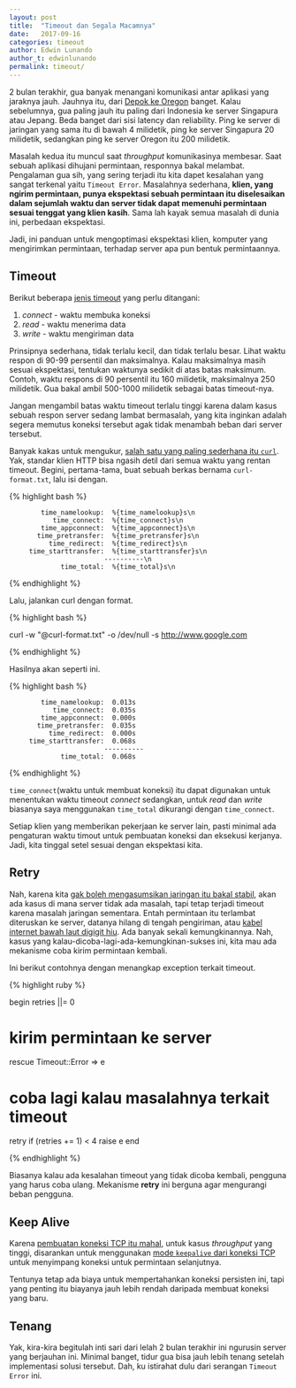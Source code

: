 ```yaml
---
layout: post
title:  "Timeout dan Segala Macamnya"
date:   2017-09-16
categories: timeout
author: Edwin Lunando
author_t: edwinlunando
permalink: timeout/
---
```


2 bulan terakhir, gua banyak menangani komunikasi antar aplikasi yang jaraknya jauh. Jauhnya itu, dari [Depok ke Oregon][0] banget. Kalau sebelumnya, gua paling jauh itu paling dari Indonesia ke server Singapura atau Jepang. Beda banget dari sisi latency dan reliability. Ping ke server di jaringan yang sama itu di bawah 4 milidetik, ping ke server Singapura 20 milidetik, sedangkan ping ke server Oregon itu 200 milidetik.

Masalah kedua itu muncul saat *throughput* komunikasinya membesar. Saat sebuah aplikasi dihujani permintaan, responnya bakal melambat. Pengalaman gua sih, yang sering terjadi itu kita dapet kesalahan yang sangat terkenal yaitu `Timeout Error`. Masalahnya sederhana, **klien, yang ngirim permintaan, punya ekspektasi sebuah permintaan itu diselesaikan dalam sejumlah waktu dan server tidak dapat memenuhi permintaan sesuai tenggat yang klien kasih**. Sama lah kayak semua masalah di dunia ini, perbedaan ekspektasi.

Jadi, ini panduan untuk mengoptimasi ekspektasi klien, komputer yang mengirimkan permintaan, terhadap server apa pun bentuk permintaannya.

## Timeout

Berikut beberapa [jenis timeout][1] yang perlu ditangani:

1. *connect* - waktu membuka koneksi
1. *read* - waktu menerima data
1. *write* - waktu mengiriman data

Prinsipnya sederhana, tidak terlalu kecil, dan tidak terlalu besar. Lihat waktu respon di 90-99 persentil dan maksimalnya. Kalau maksimalnya masih sesuai ekspektasi, tentukan waktunya sedikit di atas batas maksimum. Contoh, waktu respons di 90 persentil itu 160 milidetik, maksimalnya 250 milidetik. Gua bakal ambil 500-1000 milidetik sebagai batas timeout-nya.

Jangan mengambil batas waktu timeout terlalu tinggi karena dalam kasus sebuah respon server sedang lambat bermasalah, yang kita inginkan adalah segera memutus koneksi tersebut agak tidak menambah beban dari server tersebut.

Banyak kakas untuk mengukur, [salah satu yang paling sederhana itu `curl`][2]. Yak, standar klien HTTP bisa ngasih detil dari semua waktu yang rentan timeout. Begini, pertama-tama, buat sebuah berkas bernama `curl-format.txt`, lalu isi dengan.

{% highlight bash %}

            time_namelookup:  %{time_namelookup}s\n
               time_connect:  %{time_connect}s\n
            time_appconnect:  %{time_appconnect}s\n
           time_pretransfer:  %{time_pretransfer}s\n
              time_redirect:  %{time_redirect}s\n
         time_starttransfer:  %{time_starttransfer}s\n
                            ----------\n
                 time_total:  %{time_total}s\n

{% endhighlight %}

Lalu, jalankan curl dengan format.

{% highlight bash %}

curl -w "@curl-format.txt" -o /dev/null -s http://www.google.com

{% endhighlight %}

Hasilnya akan seperti ini.

{% highlight bash %}

            time_namelookup:  0.013s
               time_connect:  0.035s
            time_appconnect:  0.000s
           time_pretransfer:  0.035s
              time_redirect:  0.000s
         time_starttransfer:  0.068s
                            ----------
                 time_total:  0.068s

{% endhighlight %}

`time_connect`(waktu untuk membuat koneksi) itu dapat digunakan untuk menentukan waktu timeout *connect* sedangkan, untuk *read* dan *write* biasanya saya menggunakan `time_total` dikurangi dengan `time_connect`.

Setiap klien yang memberikan pekerjaan ke server lain, pasti minimal ada pengaturan waktu timout untuk pembuatan koneksi dan eksekusi kerjanya. Jadi, kita tinggal setel sesuai dengan ekspektasi kita.

## Retry

Nah, karena kita [gak boleh mengasumsikan jaringan itu bakal stabil][3], akan ada kasus di mana server tidak ada masalah, tapi tetap terjadi timeout karena masalah jaringan sementara. Entah permintaan itu terlambat diteruskan ke server, datanya hilang di tengah pengiriman, atau [kabel internet bawah laut digigit hiu][6]. Ada banyak sekali kemungkinannya. Nah, kasus yang kalau-dicoba-lagi-ada-kemungkinan-sukses ini, kita mau ada mekanisme coba kirim permintaan kembali.

Ini berikut contohnya dengan menangkap exception terkait timeout.

{% highlight ruby %}

begin
  retries ||= 0
  # kirim permintaan ke server
rescue Timeout::Error => e
  # coba lagi kalau masalahnya terkait timeout
  retry if (retries += 1) < 4
  raise e
end

{% endhighlight %}

Biasanya kalau ada kesalahan timeout yang tidak dicoba kembali, pengguna yang harus coba ulang. Mekanisme **retry** ini berguna agar mengurangi beban pengguna.

## Keep Alive

Karena [pembuatan koneksi TCP itu mahal][4], untuk kasus *throughput* yang tinggi, disarankan untuk menggunakan [mode `keepalive` dari koneksi TCP][5] untuk menyimpang koneksi untuk permintaan selanjutnya.

Tentunya tetap ada biaya untuk mempertahankan koneksi persisten ini, tapi yang penting itu biayanya jauh lebih rendah daripada membuat koneksi yang baru.

## Tenang

Yak, kira-kira begitulah inti sari dari lelah 2 bulan terakhir ini ngurusin server yang berjauhan ini. Minimal banget, tidur gua bisa jauh lebih tenang setelah implementasi solusi tersebut. Dah, ku istirahat dulu dari serangan `Timeout Error` ini.

[0]: https://www.google.co.id/search?q=depok+to+oregon+distance&oq=depok+to+oregon+distance
[1]: https://github.com/ankane/the-ultimate-guide-to-ruby-timeouts
[2]: https://blog.josephscott.org/2011/10/14/timing-details-with-curl/
[3]: https://en.wikipedia.org/wiki/Fallacies_of_distributed_computing
[4]: https://stackoverflow.com/questions/31378403/how-much-data-it-cost-to-set-up-a-tcp-connection
[5]: http://ltxfaq.custhelp.com/app/answers/detail/a_id/1512/~/tcp-keepalives-explained
[6]: https://www.wired.com/2014/08/shark_cable/

